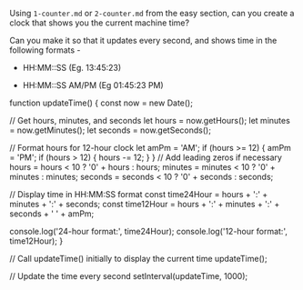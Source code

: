 Using `1-counter.md` or `2-counter.md` from the easy section, can you create a
clock that shows you the current machine time?

Can you make it so that it updates every second, and shows time in the following formats -

- HH:MM::SS (Eg. 13:45:23)

- HH:MM::SS AM/PM (Eg 01:45:23 PM)

function updateTime() {
const now = new Date();

// Get hours, minutes, and seconds
let hours = now.getHours();
let minutes = now.getMinutes();
let seconds = now.getSeconds();

// Format hours for 12-hour clock
let amPm = 'AM';
if (hours >= 12) {
amPm = 'PM';
if (hours > 12) {
hours -= 12;
}
}
// Add leading zeros if necessary
hours = hours < 10 ? '0' + hours : hours;
minutes = minutes < 10 ? '0' + minutes : minutes;
seconds = seconds < 10 ? '0' + seconds : seconds;

// Display time in HH:MM:SS format
const time24Hour = hours + ':' + minutes + ':' + seconds;
const time12Hour = hours + ':' + minutes + ':' + seconds + ' ' + amPm;

console.log('24-hour format:', time24Hour);
console.log('12-hour format:', time12Hour);
}

// Call updateTime() initially to display the current time
updateTime();

// Update the time every second
setInterval(updateTime, 1000);
